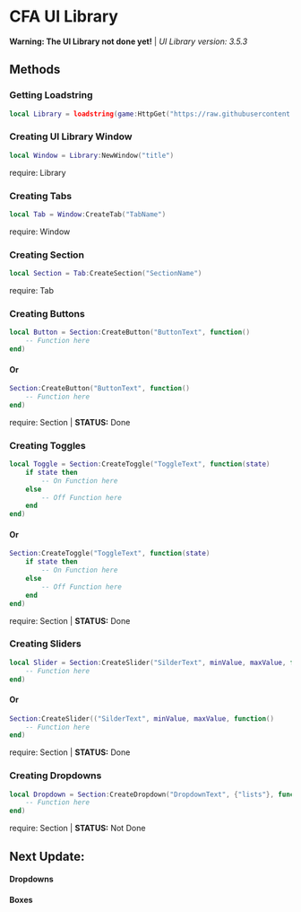 # CFA UI Library
**Warning: The UI Library not done yet!** | *UI Library version: 3.5.3*

## Methods

### Getting Loadstring
```lua
local Library = loadstring(game:HttpGet("https://raw.githubusercontent.com/hieuhieu743/CFAHub/main/main.lua"))
```

### Creating UI Library Window
```lua
local Window = Library:NewWindow("title")
```
require: Library

### Creating Tabs
```lua
local Tab = Window:CreateTab("TabName")
```
require: Window

### Creating Section
```lua
local Section = Tab:CreateSection("SectionName")
```
require: Tab

### Creating Buttons
```lua
local Button = Section:CreateButton("ButtonText", function()
    -- Function here
end)
```
#### Or
```lua
Section:CreateButton("ButtonText", function()
    -- Function here
end)
```
require: Section | **STATUS:** Done

### Creating Toggles
```lua
local Toggle = Section:CreateToggle("ToggleText", function(state)
    if state then
        -- On Function here
    else
        -- Off Function here
    end
end)
```
#### Or
```lua
Section:CreateToggle("ToggleText", function(state)
    if state then
        -- On Function here
    else
        -- Off Function here
    end
end)
```
require: Section | **STATUS:** Done

### Creating Sliders
```lua
local Slider = Section:CreateSlider("SilderText", minValue, maxValue, function()
    -- Function here
end)
```
#### Or
```lua
Section:CreateSlider(("SilderText", minValue, maxValue, function()
    -- Function here
end)
```
require: Section | **STATUS:** Done

### Creating Dropdowns
```lua
local Dropdown = Section:CreateDropdown("DropdownText", {"lists"}, function()
    -- Function here
end)
```
require: Section | **STATUS:** Not Done

## Next Update:
#### Dropdowns
#### Boxes